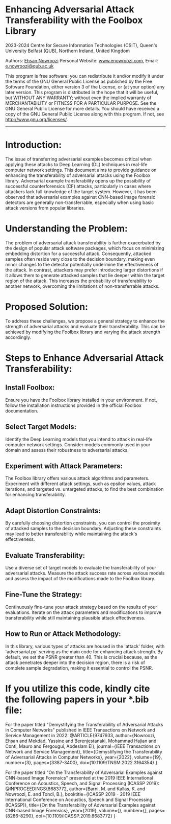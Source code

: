 # Enhancing Adversarial Attack Transferability with the Foolbox Library

2023-2024 Centre for Secure Information Technologies (CSIT), Queen's University Belfast (QUB), Northern Ireland, United Kingdom

Authors: [Ehsan Nowroozi](https://scholar.google.com/citations?user=C0bNkP8AAAAJ&hl=en) Personal Website: www.enowroozi.com, Email: e.nowroozi@qub.ac.uk

This program is free software: you can redistribute it and/or modify it under the terms of the GNU General Public License as published by the Free Software Foundation, either version 3 of the License, or (at your option) any later version. This program is distributed in the hope that it will be useful, but WITHOUT ANY WARRANTY; without even the implied warranty of MERCHANTABILITY or FITNESS FOR A PARTICULAR PURPOSE.  See the GNU General Public License for more details. You should have received a copy of the GNU General Public License along with this program. If not, see <http://www.gnu.org/licenses/>.

---
#  Introduction:
The issue of transferring adversarial examples becomes critical when applying these attacks to Deep Learning (DL) techniques in real-life computer network settings. This document aims to provide guidance on enhancing the transferability of adversarial attacks using the Foolbox library. Adversarial example transferability opens up the possibility of successful counterforensics (CF) attacks, particularly in cases where attackers lack full knowledge of the target system. However, it has been observed that adversarial examples against CNN-based image forensic detectors are generally non-transferrable, especially when using basic attack versions from popular libraries.

# Understanding the Problem:
The problem of adversarial attack transferability is further exacerbated by the design of popular attack software packages, which focus on minimizing embedding distortion for a successful attack. Consequently, attacked samples often reside very close to the decision boundary, making even minor changes to the detector potentially undermine the effectiveness of the attack. In contrast, attackers may prefer introducing larger distortions if it allows them to generate attacked samples that lie deeper within the target region of the attack. This increases the probability of transferability to another network, overcoming the limitations of non-transferrable attacks.

# Proposed Solution:
To address these challenges, we propose a general strategy to enhance the strength of adversarial attacks and evaluate their transferability. This can be achieved by modifying the Foolbox library and varying the attack strength accordingly.

# Steps to Enhance Adversarial Attack Transferability:

## Install Foolbox: 
Ensure you have the Foolbox library installed in your environment. If not, follow the installation instructions provided in the official Foolbox documentation.

## Select Target Models: 
Identify the Deep Learning models that you intend to attack in real-life computer network settings. Consider models commonly used in your domain and assess their robustness to adversarial attacks.

## Experiment with Attack Parameters: 
The Foolbox library offers various attack algorithms and parameters. Experiment with different attack settings, such as epsilon values, attack iterations, and targeted vs. untargeted attacks, to find the best combination for enhancing transferability.

## Adapt Distortion Constraints: 
By carefully choosing distortion constraints, you can control the proximity of attacked samples to the decision boundary. Adjusting these constraints may lead to better transferability while maintaining the attack's effectiveness.

## Evaluate Transferability: 
Use a diverse set of target models to evaluate the transferability of your adversarial attacks. Measure the attack success rate across various models and assess the impact of the modifications made to the Foolbox library.


## Fine-Tune the Strategy: 
Continuously fine-tune your attack strategy based on the results of your evaluations. Iterate on the attack parameters and modifications to improve transferability while still maintaining plausible attack effectiveness.

## How to Run or Attack Methodology: 
In this library, various types of attacks are housed in the 'attack' folder, with 'adversarial.py' serving as the main code for enhancing attack strength. By default, we set the PSNR greater than 40. This is crucial because, as the attack penetrates deeper into the decision region, there is a risk of complete sample degradation, making it essential to control the PSNR.

# If you utilize this code, kindly cite the following papers in your *.bib file:

 For the paper titled "Demystifying the Transferability of Adversarial Attacks in Computer Networks" published in IEEE Transactions on Network and Service Management in 2022:
  @ARTICLE{9747933,
  author={Nowroozi, Ehsan and Mekdad, Yassine and Berenjestanaki, Mohammad Hajian and Conti, Mauro and Fergougui, Abdeslam El},
  journal={IEEE Transactions on Network and Service Management}, 
  title={Demystifying the Transferability of Adversarial Attacks in Computer Networks}, 
  year={2022},
  volume={19},
  number={3},
  pages={3387-3400},
  doi={10.1109/TNSM.2022.3164354}
}

For the paper titled "On the Transferability of Adversarial Examples against CNN-based Image Forensics" presented at the 2019 IEEE International Conference on Acoustics, Speech, and Signal Processing (ICASSP 2019):
   @INPROCEEDINGS{8683772,
  author={Barni, M. and Kallas, K. and Nowroozi, E. and Tondi, B.},
  booktitle={ICASSP 2019 - 2019 IEEE International Conference on Acoustics, Speech and Signal Processing (ICASSP)}, 
  title={On the Transferability of Adversarial Examples against CNN-based Image Forensics}, 
  year={2019},
  volume={},
  number={},
  pages={8286-8290},
  doi={10.1109/ICASSP.2019.8683772}
}
